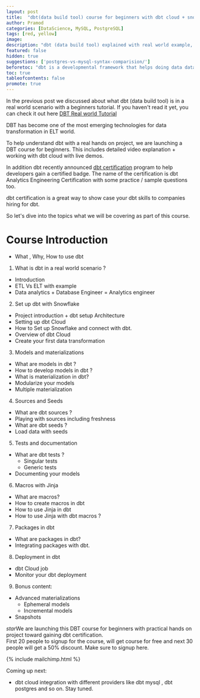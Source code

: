 ```yaml
---
layout: post
title:  "dbt(data build tool) course for beginners with dbt cloud + snowflake for dbt certification"
author: Pramod
categories: [DataScience, MySQL, PostgreSQL]
tags: [red, yellow]
image: 
description: "dbt (data build tool) explained with real world example, going from ETL to ELT and where exactly dbt fits in data transformation. A detailed course towards dbt certification"
featured: false
hidden: true
suggestions: ['postgres-vs-mysql-syntax-comparision/']
beforetoc: "dbt is a developmental framework that helps doing data data tranformation with simple SELECT queris. "
toc: true
tableofcontents: false
promote: true
---
```


In the previous post we discussed about what dbt (data build tool) is in a real world scenario with a beginners tutorial. 
If you haven't read it yet, you can check it out here [DBT Real world Tutorial](/dbt-tutorial-real-world-scenario-guide/)

DBT has become one of the most emerging technologies for data transformation in ELT world. 

To help understand dbt with a real hands on project, we are launching a DBT course for beginners. This includes 
detailed video explanation + working with dbt cloud with live demos.

In addition dbt recently announced [dbt certification](https://www.getdbt.com/blog/dbt-certification-program/) program to help 
developers gain a certified badge. The name of the certification is dbt Analytics Engineering Certification with some practice / sample questions too.  

dbt certification is a great way to show case your dbt skills to companies hiring for dbt. 

So let's dive into the topics what we will be covering as part of this course. 

# Course Introduction
- What , Why, How to use dbt

1. What is dbt in a real world scenario ?
- Introduction
- ETL Vs ELT with example
- Data analytics + Database Engineer = Analytics engineer

2. Set up dbt with Snowflake
- Project introduction + dbt setup Architecture
- Setting up dbt Cloud
- How to Set up Snowflake and connect with dbt.
- Overview of dbt Cloud
- Create your first data transformation

3. Models and materializations
- What are models in dbt ?
- How to develop models in dbt ?
- What is materialization in dbt?
- Modularize your models
- Multiple materialization

4. Sources and Seeds
- What are dbt sources ?
- Playing with sources including freshness
- What are dbt seeds ?
- Load data with seeds

5. Tests and documentation
- What are dbt tests ?
  - Singular tests
  - Generic tests
- Documenting your models

6. Macros with Jinja
- What are macros?
- How to create macros in dbt
- How to use Jinja in dbt
- How to use Jinja with dbt macros ?

7. Packages in dbt
- What are packages in dbt?
- Integrating packages with dbt.

8. Deployment in dbt
- dbt Cloud job
- Monitor your dbt deployment

9. Bonus content:
- Advanced materializations
  - Ephemeral models
  - Incremental models
- Snapshots

<div class="alert alert-warning" role="alert">
    <span class="text"><i class="material-icons">star</i>We are launching this DBT course for beginners with practical hands on project toward gaining dbt certification. <br>
      First 20 people to signup for the course, will get course for free and next 30 people will get a 50% discount. Make sure to signup here.
   </span>
</div>

{% include mailchimp.html %}

Coming up next: 

- dbt cloud integration with different providers like dbt mysql , dbt postgres and so on. Stay tuned. 
